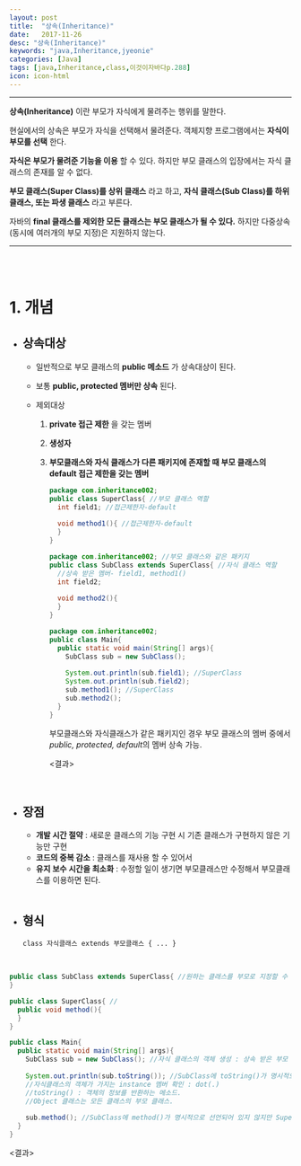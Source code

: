```yaml
---
layout: post
title:  "상속(Inheritance)"
date:   2017-11-26
desc: "상속(Inheritance)"
keywords: "java,Inheritance,jyeonie"
categories: [Java]
tags: [java,Inheritance,class,이것이자바다p.288]
icon: icon-html
---
```


------

**상속(Inheritance)** 이란 부모가 자식에게 물려주는 행위를 말한다.

현실에서의 상속은 부모가 자식을 선택해서 물려준다. 객체지향 프로그램에서는 **자식이 부모를 선택** 한다.

**자식은 부모가 물려준 기능을 이용** 할 수 있다. 하지만 부모 클래스의 입장에서는 자식 클래스의 존재를 알 수 없다.

**부모 클래스(Super Class)를 상위 클래스** 라고 하고, **자식 클래스(Sub Class)를 하위 클래스, 또는 파생 클래스** 라고 부른다.

자바의 **final 클래스를 제외한 모든 클래스는 부모 클래스가 될 수 있다.** 하지만 다중상속 (동시에 여러개의 부모 지정)은 지원하지 않는다.

------

<br />

<br />

# 1. 개념

- ## 상속대상

  - 일반적으로 부모 클래스의 **public 메소드** 가 상속대상이 된다.

  - 보통 **public, protected 멤버만 상속** 된다.

  - 제외대상 

    1. **private 접근 제한** 을 갖는 멤버

    2. **생성자**

    3. **부모클래스와 자식 클래스가 다른 패키지에 존재할 때 부모 클래스의 default 접근 제한을 갖는 멤버**

       ```java
       package com.inheritance002;
       public class SuperClass{ //부모 클래스 역할
         int field1; //접근제한자-default
         
         void method1(){ //접근제한자-default
         }
       }
       ```

       ```java
       package com.inheritance002; //부모 클래스와 같은 패키지
       public class SubClass extends SuperClass{ //자식 클래스 역할
         //상속 받은 멤버- field1, method1()
         int field2;
         
         void method2(){
         }
       }
       ```

       ```java
       package com.inheritance002;
       public class Main{
         public static void main(String[] args){
           SubClass sub = new SubClass();
           
           System.out.println(sub.field1); //SuperClass
           System.out.println(sub.field2);
           sub.method1(); //SuperClass
           sub.method2();
         }
       }
       ```

       부모클래스와 자식클래스가 같은 패키지인 경우 부모 클래스의 멤버 중에서 *public, protected, default*의 멤버 상속 가능.

       <결과>

  <br />

- ## 장점

  - **개발 시간 절약** : 새로운 클래스의 기능 구현 시 기존 클래스가 구현하지 않은 기능만 구현
  - **코드의 중복 감소** : 클래스를 재사용 할 수 있어서
  - **유지 보수 시간을 최소화** : 수정할 일이 생기면 부모클래스만 수정해서 부모클래스를 이용하면 된다.

  <br />

- ## 형식

  `class 자식클래스 extends 부모클래스 { ... }`

  <br />

```java
public class SubClass extends SuperClass{ //원하는 클래스를 부모로 지정할 수 있다.
}


```

```java
public class SuperClass{ //
  public void method(){
  }
}


```

```java
public class Main{
  public static void main(String[] args){
    SubClass sub = new SubClass(); //자식 클래스의 객체 생성 : 상속 받은 부모 객체도 같이 생성된다.
    
    System.out.println(sub.toString()); //SubClass에 toString()가 명시적으로 선언되어 있지 않지만 Object 클래스에서 상속받았기 때문에 사용가능.
    //자식클래스의 객체가 가지는 instance 멤버 확인 : dot(.)
    //toString() : 객체의 정보를 반환하는 메소드.
    //Object 클래스는 모든 클래스의 부모 클래스.
    
    sub.method(); //SubClass에 method()가 명시적으로 선언되어 있지 않지만 SuperClass 클래스에서 상속받았기 때문에 사용가능. 
  }
}
```

<결과>

